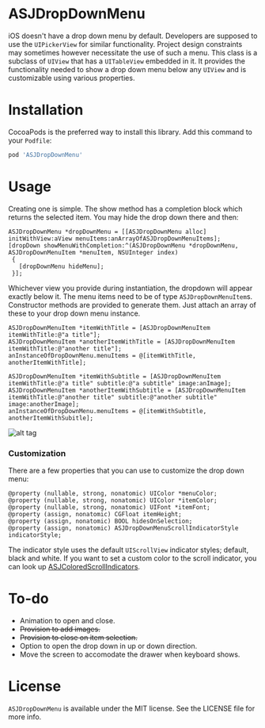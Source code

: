 # ASJDropDownMenu

iOS doesn't have a drop down menu by default. Developers are supposed to use the `UIPickerView` for similar functionality. Project design constraints may sometimes however necessitate the use of such a menu. This class is a subclass of `UIView` that has a `UITableView` embedded in it. It provides the functionality needed to show a drop down menu below any `UIView` and is customizable using various properties.

# Installation

CocoaPods is the preferred way to install this library. Add this command to your `Podfile`:

```ruby
pod 'ASJDropDownMenu'
```

# Usage

Creating one is simple. The show method has a completion block which returns the selected item. You may hide the drop down there and then:

```objc
ASJDropDownMenu *dropDownMenu = [[ASJDropDownMenu alloc] initWithView:aView menuItems:anArrayOfASJDropDownMenuItems];
[dropDown showMenuWithCompletion:^(ASJDropDownMenu *dropDownMenu, ASJDropDownMenuItem *menuItem, NSUInteger index)
 {
   [dropDownMenu hideMenu];
 }];
```

Whichever view you provide during instantiation, the dropdown will appear exactly below it. The menu items need to be of type `ASJDropDownMenuItem`s. Constructor methods are provided to generate them. Just attach an array of these to your drop down menu instance.

```objc
ASJDropDownMenuItem *itemWithTitle = [ASJDropDownMenuItem itemWithTitle:@"a title"];
ASJDropDownMenuItem *anotherItemWithTitle = [ASJDropDownMenuItem itemWithTitle:@"another title"];
anInstanceOfDropDownMenu.menuItems = @[itemWithTitle, anotherItemWithTitle];
```

```objc
ASJDropDownMenuItem *itemWithSubtitle = [ASJDropDownMenuItem itemWithTitle:@"a title" subtitle:@"a subtitle" image:anImage];
ASJDropDownMenuItem *anotherItemWithSubtitle = [ASJDropDownMenuItem itemWithTitle:@"another title" subtitle:@"another subtitle" image:anotherImage];
anInstanceOfDropDownMenu.menuItems = @[itemWithSubtitle, anotherItemWithSubitle];
```

![alt tag](Screenshot.png)

### Customization

There are a few properties that you can use to customize the drop down menu:

```objc
@property (nullable, strong, nonatomic) UIColor *menuColor;
@property (nullable, strong, nonatomic) UIColor *itemColor;
@property (nullable, strong, nonatomic) UIFont *itemFont;
@property (assign, nonatomic) CGFloat itemHeight;
@property (assign, nonatomic) BOOL hidesOnSelection;
@property (assign, nonatomic) ASJDropDownMenuScrollIndicatorStyle indicatorStyle;
```

The indicator style uses the default `UIScrollView` indicator styles; default, black and white. If you want to set a custom color to the scroll indicator, you can look up [ASJColoredScrollIndicators](https://github.com/sudeepjaiswal/ASJColoredScrollIndicators).

# To-do

- Animation to open and close.
- ~~Provision to add images.~~
- ~~Provision to close on item selection.~~
- Option to open the drop down in up or down direction.
- Move the screen to accomodate the drawer when keyboard shows.

# License

`ASJDropDownMenu` is available under the MIT license. See the LICENSE file for more info.
